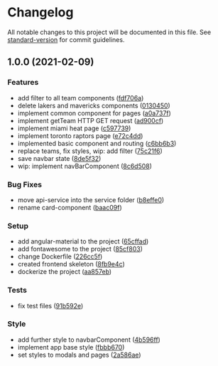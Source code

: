 # Changelog

All notable changes to this project will be documented in this file. See [standard-version](https://github.com/conventional-changelog/standard-version) for commit guidelines.

## 1.0.0 (2021-02-09)


### Features

* add filter to all team components ([fdf706a](https://github.com/PJozsef1013/NBA/commit/fdf706a8e829d6b081ef5e89d1d6dc4f1e4ee7c0))
* delete lakers and mavericks components ([0130450](https://github.com/PJozsef1013/NBA/commit/0130450e233c2781bc06a847fcafed2f0bf9441c))
* implement common component for pages ([a0a737f](https://github.com/PJozsef1013/NBA/commit/a0a737fb09dbd95071961cfc20f628d5de285386))
* implement getTeam HTTP GET request ([ad900cf](https://github.com/PJozsef1013/NBA/commit/ad900cf7c8405d3ae5cef50424b244f25fe3fb0b))
* implement miami heat page ([c597739](https://github.com/PJozsef1013/NBA/commit/c597739194991cf8c3b36e62374444ef1ca3cd30))
* implement toronto raptors page ([e72c4dd](https://github.com/PJozsef1013/NBA/commit/e72c4dd1692888315fbbd02e6f4e333cc6eb9d81))
* implemented basic component and routing ([c6bb6b3](https://github.com/PJozsef1013/NBA/commit/c6bb6b3c10e11542c4cf0e686886a22147af2f3b))
* replace teams, fix styles, wip: add filter ([75c21f6](https://github.com/PJozsef1013/NBA/commit/75c21f63793cac52a29a80a5edb60f9e41061681))
* save navbar state ([8de5f32](https://github.com/PJozsef1013/NBA/commit/8de5f32a406e4d2547ee34f97e2b7d755433d8e0))
* wip: implement navBarComponent ([8c6d508](https://github.com/PJozsef1013/NBA/commit/8c6d50889c4f4a45d211093d69d8a454ef11f052))


### Bug Fixes

* move api-service into the service folder ([b8effe0](https://github.com/PJozsef1013/NBA/commit/b8effe0744d1cf8e1f849b639aa68d924add5c80))
* rename card-component ([baac09f](https://github.com/PJozsef1013/NBA/commit/baac09fc581c08cda518e2d5b4edc0cdfe76b9ae))


### Setup

* add angular-material to the project ([65cffad](https://github.com/PJozsef1013/NBA/commit/65cffadd6d1211938887829a22a99bd4cb941dad))
* add fontawesome to the project ([85cf803](https://github.com/PJozsef1013/NBA/commit/85cf8037878c8dbf3372977fd3a81bf00f51e5c6))
* change Dockerfile ([226cc5f](https://github.com/PJozsef1013/NBA/commit/226cc5faac0acb516b58d596016e005666c73650))
* created frontend skeleton ([8fb9e4c](https://github.com/PJozsef1013/NBA/commit/8fb9e4c8357146b8ac4b6b29d6399c9a21065122))
* dockerize the project ([aa857eb](https://github.com/PJozsef1013/NBA/commit/aa857eb8621aec1bf597210203e13154b40fb637))


### Tests

* fix test files ([91b592e](https://github.com/PJozsef1013/NBA/commit/91b592e65a11d20fa58a2d4fd4d347e124dd9ea1))


### Style

* add further style to navbarComponent ([4b596ff](https://github.com/PJozsef1013/NBA/commit/4b596ff08f826784e29aedbbdbfd48ac25454ef1))
* implement app base style ([fbbb670](https://github.com/PJozsef1013/NBA/commit/fbbb670f7e10c1e36bc10dccb34d3f7fcd8c8202))
* set styles to modals and pages ([2a586ae](https://github.com/PJozsef1013/NBA/commit/2a586aead88f0616fb02165c9c944806f12b1be0))
